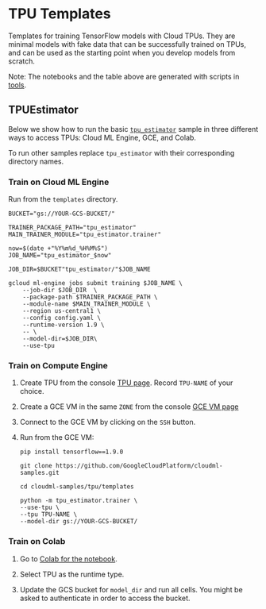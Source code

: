 # TPU Templates

Templates for training TensorFlow models with Cloud TPUs.  They are minimal models with fake data that can be successfully trained on TPUs, and can be used as the starting point when you develop models from scratch.

<TABLE>

Note: The notebooks and the table above are generated with scripts in [tools](tools).

## TPUEstimator

Below we show how to run the basic [`tpu_estimator`](tpu_estimator) sample in three different ways to access TPUs: Cloud ML Engine, GCE, and Colab.

To run other samples replace `tpu_estimator` with their corresponding directory names.


### Train on Cloud ML Engine

Run from the `templates` directory.

```
BUCKET="gs://YOUR-GCS-BUCKET/"

TRAINER_PACKAGE_PATH="tpu_estimator"
MAIN_TRAINER_MODULE="tpu_estimator.trainer"

now=$(date +"%Y%m%d_%H%M%S")
JOB_NAME="tpu_estimator_$now"

JOB_DIR=$BUCKET"tpu_estimator/"$JOB_NAME

gcloud ml-engine jobs submit training $JOB_NAME \
    --job-dir $JOB_DIR  \
    --package-path $TRAINER_PACKAGE_PATH \
    --module-name $MAIN_TRAINER_MODULE \
    --region us-central1 \
    --config config.yaml \
    --runtime-version 1.9 \
    -- \
    --model-dir=$JOB_DIR\
    --use-tpu
```


### Train on Compute Engine

1. Create TPU from the console [TPU page](https://console.cloud.google.com/compute/tpus).  Record `TPU-NAME` of your choice.

1. Create a GCE VM in the same `ZONE` from the console [GCE VM page](https://console.cloud.google.com/compute/instances)

1. Connect to the GCE VM by clicking on the `SSH` button.

1. Run from the GCE VM:

    ```
    pip install tensorflow==1.9.0

    git clone https://github.com/GoogleCloudPlatform/cloudml-samples.git

    cd cloudml-samples/tpu/templates

    python -m tpu_estimator.trainer \
    --use-tpu \
    --tpu TPU-NAME \
    --model-dir gs://YOUR-GCS-BUCKET/
    ```


### Train on Colab

1. Go to [Colab for the notebook](https://colab.research.google.com/github/GoogleCloudPlatform/cloudml-samples/tpu/templates/tpu_estimator/trainer.ipynb).

1. Select TPU as the runtime type.

1. Update the GCS bucket for `model_dir` and run all cells.  You might be asked to authenticate in order to access the bucket.

